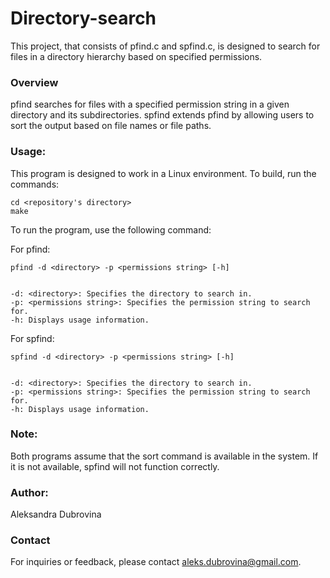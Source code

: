 # Directory-search

This project, that consists of pfind.c and spfind.c, is designed to search for files in a directory hierarchy based
on specified permissions.

### Overview
pfind searches for files with a specified permission string in a given directory and its subdirectories.
spfind extends pfind by allowing users to sort the output based on file names or file paths.

### Usage:
This program is designed to work in a Linux environment. To build, run the commands:  

    cd <repository's directory> 
    make
  
To run the program, use the following command:
 
For pfind:
    
    pfind -d <directory> -p <permissions string> [-h]


    -d: <directory>: Specifies the directory to search in.
    -p: <permissions string>: Specifies the permission string to search for.
    -h: Displays usage information.

For spfind:

    spfind -d <directory> -p <permissions string> [-h]


    -d: <directory>: Specifies the directory to search in.
    -p: <permissions string>: Specifies the permission string to search for.
    -h: Displays usage information.


### Note:

Both programs assume that the sort command is available in the system. If it is not available, spfind will not function correctly.

### Author:

Aleksandra Dubrovina

### Contact

For inquiries or feedback, please contact aleks.dubrovina@gmail.com.
